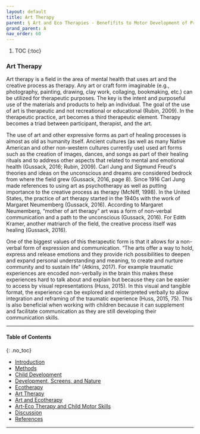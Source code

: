 ```yaml
---
layout: default
title: Art Therapy
parent: § Art and Eco Therapies - Benefifits to Motor Development of Preschool-Age Children in the Screen Era  
grand_parent: A 
nav_order: 60
---
```

<style>
.dont-break-out {
  /* These are technically the same, but use both */
  overflow-wrap: break-word;
  word-wrap: break-word;

  -ms-word-break: break-all;
  /* This is the dangerous one in WebKit, as it breaks things wherever */
  word-break: break-all;
  /* Instead use this non-standard one: */
  word-break: break-word;
}

.youtube-container {
    position: relative;
    width: 100%;
    height: 0;
    padding-bottom: 56.25%;
}
.youtube-video {
    position: absolute;
    top: 0;
    left: 0;
    width: 100%;
    height: 100%;
}

</style>

<div class="dont-break-out" markdown="1">

1. TOC
{:toc}

### Art Therapy
Art therapy is a field in the area of mental health that uses art and the creative process as therapy. Any art or craft form imaginable (e.g., photography, painting, drawing, clay work, collaging, bookmaking, etc.) can be utilized for therapeutic purposes. The key is the intent and purposeful use of the materials and products to help an individual. The goal of the use of art is therapeutic and not recreational or educational (Rubin, 2009). In the therapeutic practice, art becomes a third therapeutic element. Therapy becomes a triad between participant, therapist, and the art.

The use of art and other expressive forms as part of healing processes is almost as old as humanity itself. Ancient cultures (as well as many Native American and other non-western cultures currently use) used art forms such as the creation of images, dances, and songs as part of their healing rituals and to address other aspects that related to mental and emotional health (Gussack, 2016; Rubin, 2009). Carl Jung and Sigmund Freud's theories and ideas on the unconscious and dreams are considered bedrock from where the field grew (Gussack, 2016, page 8). Since 1916 Carl Jung made references to using art as psychotherapy as well as putting importance to the creative process as therapy (McNiff, 1998). In the United States, the practice of art therapy started in the 1940s with the work of Margaret Neumemberg (Gussack, 2016). According to Margaret Neumemberg, “mother of art therapy” art was a form of non-verbal communication and a path to the unconscious (Gussack, 2016). For Edith Kramer, another matriarch of the field, the creative process itself was healing (Gussack, 2016).

One of the biggest values of this therapeutic form is that it allows for a non-verbal form of expression and communication. “The arts offer a way to hold, express and release emotions and they provide rich possibilities to deepen and expand personal understanding and meaning, to create and nurture community and to sustain life” (Atkins, 2017). For example traumatic experiences are encoded non-verbally in the brain this makes these experiences hard to talk about and explain but because they can be easier to access by visual representations (Huss, 2015). In this visual and tangible format, the experience can be explored and reinterpreted verbally to allow integration and reframing of the traumatic experience (Huss, 2015, 75). This is also beneficial when working with children because it can supplement and facilitate communication as they are still developing their communication skills. 

***

#### Table of Contents
{: .no_toc}

<ul><li> <a href="/docs/A/art-and-eco-therapies-benefits-to-motor-development-of-preschool-age-children-in-the-screen-era-1/">Introduction</a></li><li> <a href="/docs/A/art-and-eco-therapies-benefits-to-motor-development-of-preschool-age-children-in-the-screen-era-2/">Methods</a></li><li> <a href="/docs/A/art-and-eco-therapies-benefits-to-motor-development-of-preschool-age-children-in-the-screen-era-3/">Child Development</a></li><li> <a href="/docs/A/art-and-eco-therapies-benefits-to-motor-development-of-preschool-age-children-in-the-screen-era-4/">Development, Screens, and Nature</a></li><li> <a href="/docs/A/art-and-eco-therapies-benefits-to-motor-development-of-preschool-age-children-in-the-screen-era-5/">Ecotherapy</a></li><li> <a href="/docs/A/art-and-eco-therapies-benefits-to-motor-development-of-preschool-age-children-in-the-screen-era-6/">Art Therapy</a></li><li> <a href="/docs/A/art-and-eco-therapies-benefits-to-motor-development-of-preschool-age-children-in-the-screen-era-7/">Art and Ecotherapy</a></li><li> <a href="/docs/A/art-and-eco-therapies-benefits-to-motor-development-of-preschool-age-children-in-the-screen-era-8/">Art-Eco Therapy and Child Motor Skills</a></li><li> <a href="/docs/A/art-and-eco-therapies-benefits-to-motor-development-of-preschool-age-children-in-the-screen-era-9/">Discussion</a></li><li> <a href="/docs/A/art-and-eco-therapies-benefits-to-motor-development-of-preschool-age-children-in-the-screen-era-10/">References</a></li></ul>

***

</div>
